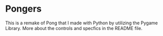 # Pongers
This is a remake of Pong that I made with Python by utilizing the Pygame Library. More about the controls and specfics in the README file.
